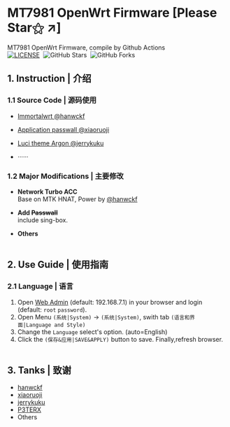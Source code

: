 # **MT7981 OpenWrt Firmware** [Please Star⚝ ↗]

MT7981 OpenWrt Firmware, compile by Github Actions  
[![LICENSE](https://img.shields.io/badge/license-apache--2.0-green.svg?style=flat-square&label=LICENSE)](https://github.com/yangxu52/CMCC-RAX3000M-OpenWrt-Firmware/blob/main/LICENSE)&nbsp;
![GitHub Stars](https://img.shields.io/github/stars/yangxu52/CMCC-RAX3000M-OpenWrt-Firmware.svg?style=flat-square&label=Stars&logo=github)&nbsp;
![GitHub Forks](https://img.shields.io/github/forks/yangxu52/CMCC-RAX3000M-OpenWrt-Firmware.svg?style=flat-square&label=Forks&logo=github)
&emsp;

## **1. Instruction | 介绍**

### **1.1 Source Code | 源码使用**

- [Immortalwrt @hanwckf](https://github.com/hanwckf/immortalwrt-mt798x)

- [Application passwall @xiaoruoji](https://github.com/xiaorouji/openwrt-passwall)

- [Luci theme Argon @jerrykuku](https://github.com/jerrykuku/luci-theme-argon)

- ······

### **1.2 Major Modifications | 主要修改**


- **Network Turbo ACC**  
  Base on MTK HNAT, Power by [@hanwckf](https://github.com/hanwckf)

- **Add ~~Passwall~~**  
  include sing-box.

- **Others**  
  &emsp;

## **2. Use Guide | 使用指南**

### **2.1 Language | 语言**

1. Open [Web Admin](http://192.168.7.1) (default: 192.168.7.1) in your browser and login (default: `root` `password`).
2. Open Menu `(系统|System)` -> `(系统|System)`, swith tab `(语言和界面|Language and Style)`
3. Change the `Language` select's option. (auto=English)
4. Click the `(保存&应用|SAVE&APPLY)` button to save. Finally,refresh browser.  
   &emsp;

<!-- ### **2.2 Wireless Power | 无线功率**

1. Open [Web Admin](http://192.168.1.1) (default: 192.168.1.1) in your browser and login (default: `root` `password`).
2. Open Menu `(系统|System)` -> `(启动项|Startup)`, slide to the bottom.
3. Add some shell command in `(本地启动脚本|Local Startup Script)`, before `exit 0`
   ```shell
   iwconfig wlan0 txpower 23
   iwconfig wlan1 txpower 23
   ```
   The `wlan0` represent 2.4G,`wlan1` represent 5G. `23` reresent submit power (max:`31`).
   Recommend: Between `23` and `27`.Power is proportional to signal and inversely proportional to wireless throughput.
4. Click the `(保存&应用|SAVE&APPLY)` button to save. Finally,refresh browser.
   &emsp;

### **2.3 Network Turbo ACC | 网络加速**

1. Open [Web Admin](http://192.168.2.1) (default: 192.168.2.1) in your browser and login (default: `root` `password`).
2. Open Menu (网络|Network) -> (Turbo ACC Center|Turbo ACC 网络加速).
3. Selected the `Shortcut-FE flow offloading | Shortcut-FE 流量分载` and `BBR CCA | BBR 拥塞控制算法`.Change `FullCone NAT | 全锥型 NAT`'s Option to `High Performing Mode | 高性能模式`
4. Click the `(保存&应用|SAVE&APPLY)` button to save.
   &emsp; -->

## **3. Tanks | 致谢**

- [hanwckf](https://github.com/hanwckf)
- [xiaoruoji](https://github.com/xiaoruoji)
- [jerrykuku](https://github.com/jerrykuku)
- [P3TERX](https://github.com/P3TERX)
- Others
